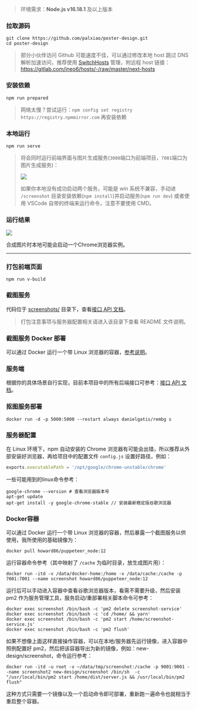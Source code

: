 > 环境需求：**Node.js v16.18.1** 及以上版本

### 拉取源码

```
git clone https://github.com/palxiao/poster-design.git
cd poster-design
```

> 部分小伙伴访问 Github 可能速度不佳，可以通过修改本地 host 跳过 DNS 解析加速访问，推荐使用 [SwitchHosts](https://github.com/oldj/SwitchHosts) 管理，附远程 host 链接：https://gitlab.com/ineo6/hosts/-/raw/master/next-hosts

### 安装依赖

```
npm run prepared
```

> 网络太慢？尝试运行：`npm config set registry https://registry.npmmirror.com` 再安装依赖


### 本地运行

```
npm run serve
```

> 将会同时运行前端界面与图片生成服务(`3000`端口为前端项目，`7001`端口为图片生成服务)：
> 
> ![](../images/2023-7-16-1689498291322.png)
> 
> 如果你本地没有成功启动两个服务，可能是 win 系统不兼容，手动进 `/screenshot` 目录安装依赖(`npm install`)并启动服务(`npm run dev`) 或者使用 VSCode 自带的终端来运行命令，注意不要使用 CMD。

### 运行结果

![](../images/2023-7-16-1689500112694.gif)

合成图片时本地可能会启动一个Chrome浏览器实例。

------

### 打包前端页面

```
npm run v-build
```

### 截图服务

代码位于 [screenshots/](https://github.com/palxiao/poster-design/tree/main/screenshot) 目录下，查看[接口 API 文档](https://xp.palxp.cn/apidoc/screenshot.html)。

> 打包注意事项与服务器配置相关请进入该目录下查看 README 文件说明。

### 截图服务 Docker 部署

可以通过 Docker 运行一个带 Linux 浏览器的容器，[参考说明](https://xp.palxp.cn/#/articles/1689319644311?id=docker%e5%ae%b9%e5%99%a8)。

### 服务端

根据你的具体场景自行实现，目前本项目中的所有后端接口可参考：[接口 API 文档](https://xp.palxp.cn/apidoc/index.html)。

### 抠图服务部署

```
docker run -d -p 5000:5000 --restart always danielgatis/rembg s
```

### 服务器配置

在 Linux 环境下，npm 自动安装的 Chrome 浏览器有可能会出错，所以推荐从外部安装好浏览器，再给项目中的配置文件 `config.js` 设置好路径，例如：

```js
exports.executablePath = '/opt/google/chrome-unstable/chrome'
```

一些可能用到的linux命令参考：

```shell
google-chrome --version # 查看浏览器版本号
apt-get update
apt-get install -y google-chrome-stable // 安装最新稳定版谷歌浏览器
```

### Docker容器

可以通过 Docker 运行一个带 Linux 浏览器的容器，然后暴露一个截图服务以供使用，我所使用的基础镜像为：

```
docker pull howard86/puppeteer_node:12
```

运行容器命令参考（其中映射了 `/cache` 为临时目录，放生成图片用）：

```
docker run -itd -v /data/docker-home:/home -v /data/cache:/cache -p 7001:7001 --name screenshot howard86/puppeteer_node:12
```

运行后可以手动进入容器中查看谷歌浏览器版本，看需不需要升级，然后安装 pm2 作为服务管理工具，服务启动/重部署相关脚本命令可参考：

```shell
docker exec screenshot /bin/bash -c 'pm2 delete screenshot-service'
docker exec screenshot /bin/bash -c 'cd /home/ && yarn'
docker exec screenshot /bin/bash -c 'pm2 start /home/screenshot-service.js'
docker exec screenshot /bin/bash -c 'pm2 flush'
```

如果不想像上面这样直接操作容器，可以在本地/服务器先运行镜像，进入容器中照例配置好 pm2，然后把该容器导出为新的镜像，例如：new-design/screenshot，命令运行参考：

```
docker run -itd -u root -v ~/data/tmp/screenshot:/cache -p 9001:9001 --name screenshot2 new-design/screenshot /bin/sh  -c "/usr/local/bin/pm2 start /home/dist/server.js && /usr/local/bin/pm2 flush"
```

这种方式只需要一个镜像以及一个启动命令即可部署，重新跑一遍命令也就相当于重启整个容器。